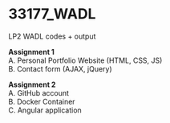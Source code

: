 # 33177_WADL
LP2 WADL codes + output

**Assignment 1**  
A. Personal Portfolio Website (HTML, CSS, JS)  
B. Contact form (AJAX, jQuery)  
    
**Assignment 2**    
A. GitHub account  
B. Docker Container  
C. Angular application  
